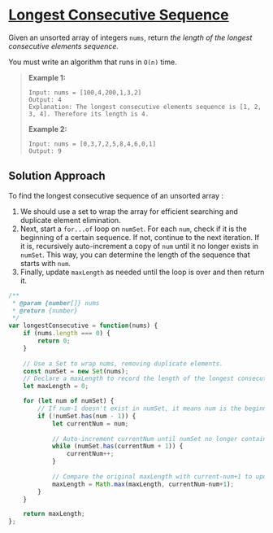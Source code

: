 # [Longest Consecutive Sequence](https://leetcode.cn/problems/longest-consecutive-sequence/)

Given an unsorted array of integers `nums`, return *the length of the longest consecutive elements sequence.*

You must write an algorithm that runs in `O(n)` time.

>  **Example 1:**
>
> ```
> Input: nums = [100,4,200,1,3,2]
> Output: 4
> Explanation: The longest consecutive elements sequence is [1, 2, 3, 4]. Therefore its length is 4.
> ```
>
> **Example 2:**
>
> ```
> Input: nums = [0,3,7,2,5,8,4,6,0,1]
> Output: 9
> ```

## Solution Approach

To find the longest consecutive sequence of an unsorted array :

1. We should use a set to wrap the array for efficient searching and duplicate element elimination.
2. Next, start a `for...of` loop on `numSet`. For each `num`, check if it is the beginning of a certain sequence. If not, continue to the next iteration. If it is, recursively auto-increment a copy of `num` until it no longer exists in `numSet`. This way, you can determine the length of the sequence that starts with `num`.
3. Finally, update `maxLength` as needed until the loop is over and then return it.


```js
/**
 * @param {number[]} nums
 * @return {number}
 */
var longestConsecutive = function(nums) {
    if (nums.length === 0) {
        return 0;
    }
	
    // Use a Set to wrap nums, removing duplicate elements.
    const numSet = new Set(nums);
    // Declare a maxLength to record the length of the longest consecutive sequence.
    let maxLength = 0;

    for (let num of numSet) {
        // If num-1 doesn't exist in numSet, it means num is the beginning of a certain sequence.
        if (!numSet.has(num - 1)) {
            let currentNum = num;
			
            // Auto-increment currentNum until numSet no longer contains currentNum.
            while (numSet.has(currentNum + 1)) {
                currentNum++;
            }
		   
            // Compare the original maxLength with current-num+1 to update maxLength.
            maxLength = Math.max(maxLength, currentNum-num+1);
        }
    }

    return maxLength;
};
```

